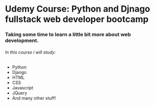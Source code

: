 # Udemy Course: Python and Djnago fullstack web developer bootcamp

### Taking some time to learn a little bit more about web development.

###### In this course i will study:
* Python
* Django
* HTML
* CSS
* Javascript
* JQuery
* And many other stuff!
